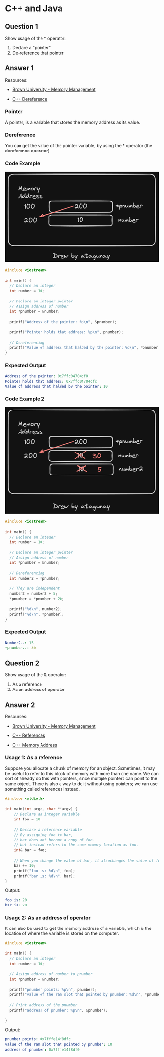 # C++ and Java

## Question 1
Show usage of the * operator:

1. Declare a "pointer"
2. De-reference that pointer

## Answer 1

Resources:

* [Brown University - Memory Management](https://cs.brown.edu/courses/cs149/handouts/javatoc.shtml#MemoryManagement)

* [C++ Dereference](https://www.w3schools.com/cpp/cpp_pointers_dereference.asp)

### Pointer

A pointer, is a variable that stores the memory address as its value.


### Dereference

You can get the value of the pointer variable, by using the * operator (the dereference operator)


### Code Example

![Alt text](image-1.png)

```cpp
#include <iostream>

int main() {
  // Declare an integer
  int number = 10;

  // Declare an integer pointer
  // Assign address of number
  int *pnumber = &number;
  
  printf("Address of the pointer: %p\n", &pnumber);

  printf("Pointer holds that address: %p\n", pnumber);
  
  // Dereferencing
  printf("Value of address that halded by the pointer: %d\n", *pnumber);
}
```

### Expected Output

```yaml
Address of the pointer: 0x7ffc04704cf0
Pointer holds that address: 0x7ffc04704cfc
Value of address that halded by the pointer: 10
```

### Code Example 2
![Alt text](image.png)

```cpp
#include <iostream>

int main() {
  // Declare an integer
  int number = 10;

  // Declare an integer pointer
  // Assign address of number
  int *pnumber = &number;
   
  // Dereferencing
  int number2 = *pnumber;

  // They are independent
  number2 = number2 + 5;
  *pnumber = *pnumber + 20;

  printf("%d\n", number2);
  printf("%d\n", *pnumber);
}
```

### Expected Output
```yaml
Number2..: 15
*pnumber..: 30
```

## Question 2

Show usage of the & operator:

1. As a reference
2. As an address of operator

## Answer 2

Resources:

* [Brown University - Memory Management](https://cs.brown.edu/courses/cs149/handouts/javatoc.shtml#MemoryManagement)

* [C++ References](https://www.w3schools.com/cpp/cpp_references.asp)

* [C++ Memory Address](https://www.w3schools.com/cpp/cpp_references_memory.asp)

### Usage 1: As a reference

Suppose you allocate a chunk of memory for an object. Sometimes, it may be useful to refer to this block of memory with more than one name. We can sort of already do this with pointers, since multiple pointers can point to the same object. There is also a way to do it without using pointers; we can use something called references instead.

```cpp
#include <stdio.h>

int main(int argc, char **argv) {
    // Declare an integer variable    
    int foo = 10;

    // Declare a reference variable
    // By assigning foo to bar, 
    // bar does not become a copy of foo, 
    // but instead refers to the same memory location as foo.
    int& bar = foo;

    // When you change the value of bar, it alsochanges the value of foo
    bar += 10;
    printf("foo is: %d\n", foo);
    printf("bar is: %d\n", bar);
}
```

Output:
```yaml
foo is: 20
bar is: 20
```

### Usage 2: As an address of operator

It can also be used to get the memory address of a variable; which is the location of where the variable is stored on the computer.

```cpp
#include <iostream>

int main() {
  // Declare an integer
  int number = 10;
  
  // Assign address of number to pnumber  
  int *pnumber = &number;

  printf("pnumber points: %p\n", pnumber);
  printf("value of the ram slot that pointed by pnumber: %d\n", *pnumber);
  
  // Print address of the pnumber
  printf("address of pnumber: %p\n", &pnumber);
   
}
```

Output:
```yaml
pnumber points: 0x7fffe14f8dfc
value of the ram slot that pointed by pnumber: 10
address of pnumber: 0x7fffe14f8df0
```

